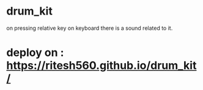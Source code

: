 # drum_kit
on pressing relative key on keyboard there is a sound related to it.
# deploy on :  https://ritesh560.github.io/drum_kit/

